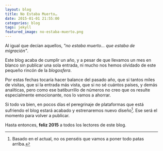 ```yaml
---
layout: blog
title: No Estaba Muerto…
date: 2015-01-01 21:55:00
categories: blog
tags: jekyll
featured_image: no-estaba-muerto.png
---
```

Al igual que decían aquellos, *"no estaba muerto… que estaba de migración"*.<Sigue Leyendo>

Este blog acaba de cumplir un año, y a pesar de que llevamos un mes en blanco sin publicar una sola entrada, ni mucho nos hemos olvidado de este pequeño rincón de la *blogosfera*.

Por estas fechas tocaría hacer balance del pasado año, que si tantos miles de visitas, que si la entrada más vista, que si no sé cuántos países, y demás analíticas, pero como ese batiburrillo de números no creo que os resulte especialmente emocionante, nos lo vamos a ahorrar.

Si todo va bien, en pocos días el peregrinaje de plataformas que está sufriendo el blog estará acabado y estrenaremos nuevo diseño[^1]. Ese será el momento para volver a publicar. 

Hasta entonces, **feliz 2015** a todos los lectores de este blog.

[^1]: Basado en el actual, no os penséis que vamos a poner todo patas arriba.
